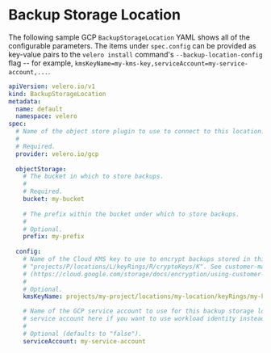 # Backup Storage Location

The following sample GCP `BackupStorageLocation` YAML shows all of the configurable parameters. The items under `spec.config` can be provided as key-value pairs to the `velero install` command's `--backup-location-config` flag -- for example, `kmsKeyName=my-kms-key,serviceAccount=my-service-account,...`.

```yaml
apiVersion: velero.io/v1
kind: BackupStorageLocation
metadata:
  name: default
  namespace: velero
spec:
  # Name of the object store plugin to use to connect to this location.
  #
  # Required.
  provider: velero.io/gcp
  
  objectStorage:
    # The bucket in which to store backups.
    #
    # Required.
    bucket: my-bucket
    
    # The prefix within the bucket under which to store backups.
    #
    # Optional.
    prefix: my-prefix
  
  config:
    # Name of the Cloud KMS key to use to encrypt backups stored in this location, in the form 
    # "projects/P/locations/L/keyRings/R/cryptoKeys/K". See customer-managed Cloud KMS keys 
    # (https://cloud.google.com/storage/docs/encryption/using-customer-managed-keys) for details.
    #
    # Optional.
    kmsKeyName: projects/my-project/locations/my-location/keyRings/my-keyring/cryptoKeys/my-key

    # Name of the GCP service account to use for this backup storage location. Specify the 
    # service account here if you want to use workload identity instead of providing the key file.
    #
    # Optional (defaults to "false").
    serviceAccount: my-service-account
```
